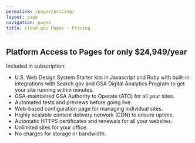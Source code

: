 ```yaml
---
permalink: /pages/pricing/
layout: page
navigation: pages
title: cloud.gov Pages - Pricing
---
```


<section class="usa-section">
  <div class="grid-row">
    <h1 class="margin-top-0">Platform Access to Pages for only $24,949/year</h1>
  </div>
  <div class="grid-row usa-prose">
    <p class="usa-intro">Included in subscription:</p>
    <ul>
      <li>U.S. Web Design System Starter kits in Javascript and Ruby with built-in integrations with Search.gov and GSA Digital Analytics Program to get your site running within minutes.</li>
      <li>GSA-maintained GSA Authority to Operate (ATO) for all your sites.</li>
      <li>Automated tests and previews before going live.</li>
      <li>Web-based configuration page for managing individual sites.</li>
      <li>Highly scalable content delivery network (CDN) to ensure uptime.</li>
      <li>Automatic HTTPS certificates and renewals for all your websites.</li>
      <li>Unlimited sites for your office.</li>
      <li>No charges for storage or bandwidth.</li>
    </ul>
  </div>
</section>
